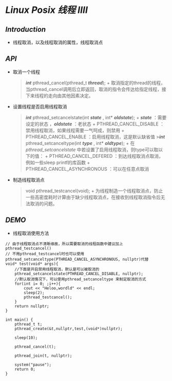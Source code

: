 # **_Linux Posix 线程 IIII_**
## _**Introduction**_
+ 线程取消，以及线程取消的属性，线程取消点
## **_API_**
+ 取消一个线程
	>**_int_** pthread_cancel(pthread_t **_thread_**);
        	+ 取消指定的thread的线程，当pthread_cancel调用后立即返回，取消的指令会传达给指定线程，接下来线程的走向由其他因素决定。    
+ 设置线程是否启用线程取消
	>**_int_** pthread_setcancelstate(int **_state_** , int* **_oldstate_**);
        	+ **_state_** ：需要设定的状态 ，**_oldstate_** ：老状态
        	+ PTHREAD_CANCEL_DISABLE ：禁用线程取消，如果线程需要一气呵成，则禁用
        	+ PTHREAD_CANCEL_ENABLE ：启用线程取消，这是默认缺省值
    	>**_int_** pthread_setcanceltype(int **_type_** , int* **_oldtype_**);
        	+ 在 _pthread_setcancelstate_ 中若设置了启用线程取消，则type可以取以下的值：
        	+ PTHREAD_CANCEL_DEFERED ：到达线程取消点取消，例如一些sleep printf的库函数
        	+ PTHREAD_CANCEL_ASYNCHRONOUS ：可以在任意点取消    
+ 制造线程取消点
	> void pthread_testcancel(void);
        	+ 为线程制造一个线程取消点，防止一些高密度耗时计算由于缺少线程取消点，在接收到线程取消指令后无法取消的问题。

## **_DEMO_**
+ 线程取消使用方法
```
// 由于线程取消点不清晰缘故，所以需要取消的线程函数中建议加上pthread_testcancel()
// 不用pthread_testcancel时也可以使用pthread_setcanceltype(PTHREAD_CANCEL_ASYNCHRONOUS, nullptr)代替
void* test(void* args){
    //下面是开启禁用线程取消，默认是可以被取消的
    pthread_setcancelstate(PTHREAD_CANCEL_DISABLE, nullptr);
    //默认取消情况下，可以使用pthread_setcanceltype 来制定取消的方式
    for(int i= 0; ;i++){
        cout << "Heloo,wordld" << endl;
        sleep(2);
        pthread_testcancel();
    }
    return nullptr;
}

int main() {
    pthread_t t;
    pthread_create(&t,nullptr,test,(void*)nullptr);

    sleep(10);

    pthread_cancel(t);

    pthread_join(t, nullptr);

    system("pause");
    return 0;
}
```
